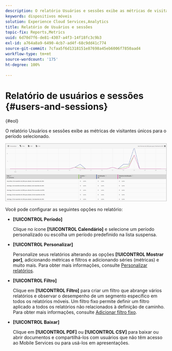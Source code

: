 ```yaml
---
description: O relatório Usuários e sessões exibe as métricas de visitantes únicos para o período de tempo selecionado.
keywords: dispositivos móveis
solution: Experience Cloud Services,Analytics
title: Relatório de Usuários e sessões
topic-fix: Reports,Metrics
uuid: 6d70d7f6-de81-4307-a4f3-14f18fc3c9b3
exl-id: a764a8a9-6490-4cb7-ad4f-68c9dd41c774
source-git-commit: 7cfaa5f6d1318151e87698a45eb6006f7850aad4
workflow-type: tm+mt
source-wordcount: '175'
ht-degree: 100%

---
```


# Relatório de usuários e sessões {#users-and-sessions}

{#eol}

O relatório Usuários e sessões exibe as métricas de visitantes únicos para o período selecionado.

![Relatório de usuários e sessões](assets/users_sessions.png)

Você pode configurar as seguintes opções no relatório:

* **[!UICONTROL Período]**

   Clique no ícone **[!UICONTROL Calendário]** e selecione um período personalizado ou escolha um período predefinido na lista suspensa.

* **[!UICONTROL Personalizar]**

   Personalize seus relatórios alterando as opções **[!UICONTROL Mostrar por]**, adicionando métricas e filtros e adicionando séries (métricas) e muito mais. Para obter mais informações, consulte [Personalizar relatórios](/help/using/usage/reports-customize/t-reports-customize.md).

* **[!UICONTROL Filtro]**

   Clique em **[!UICONTROL Filtro]** para criar um filtro que abrange vários relatórios e observar o desempenho de um segmento específico em todos os relatórios móveis. Um filtro fixo permite definir um filtro aplicado a todos os relatórios não relacionados à definição de caminho. Para obter mais informações, consulte [Adicionar filtro fixo](/help/using/usage/reports-customize/t-sticky-filter.md).

* **[!UICONTROL Baixar]**

   Clique em **[!UICONTROL PDF]** ou **[!UICONTROL CSV]** para baixar ou abrir documentos e compartilhá-los com usuários que não têm acesso ao Mobile Services ou para usá-los em apresentações.
